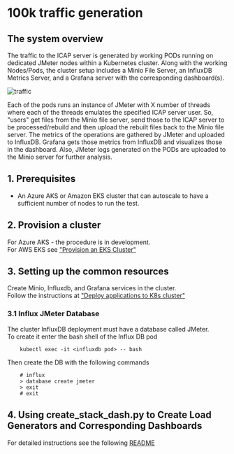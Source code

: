 # 100k traffic generation

## The system overview

The traffic to the ICAP server is generated by working PODs running on dedicated JMeter nodes within a Kubernetes cluster. Along with the working Nodes/Pods, the cluster setup includes a Minio File Server, an InfluxDB Metrics Server, and a Grafana server with the corresponding dashboard(s).

![traffic](docs/pngs/jmeter-test.png)

Each of the pods runs an instance of JMeter with X number of threads where each of the threads emulates the specified ICAP server user. So, "users" get files from the Minio file server, send those to the ICAP server to be processed/rebuild and then upload the rebuilt files back to the Minio file server. The metrics of the operations are gathered by JMeter and uploaded to InfluxDB. Grafana gets those metrics from InfluxDB and visualizes those in the dashboard.
Also, JMeter logs generated on the PODs are uploaded to the Minio server for further analysis.

## 1. Prerequisites

- An Azure AKS or Amazon EKS cluster  that can autoscale to have a sufficient number of nodes to run the test.

## 2. Provision a cluster

For Azure AKS - the procedure is in development.<br/>
For AWS EKS see ["Provision an EKS Cluster"](https://github.com/k8-proxy/p-k8-jmeter-test-engine/blob/master/terraform/eks/README.md)

## 3. Setting up the common resources
Create Minio, Influxdb, and Grafana services in the cluster.<br/>
Follow the instructions at ["Deploy applications to K8s cluster"](https://github.com/k8-proxy/p-k8-jmeter-test-engine/tree/master/kubernetes/common_resources)

### 3.1 Influx JMeter Database
The cluster InfluxDB deployment must have a database called JMeter.<br/>
To create it enter the bash shell of the Influx DB pod
```
    kubectl exec -it <influxdb pod> -- bash
```
Then create the DB with the following commands
```
    # influx
    > database create jmeter
    > exit
    # exit
```
## 4. Using create_stack_dash.py to Create Load Generators and Corresponding Dashboards
For detailed instructions see the following [README](https://github.com/k8-proxy/p-k8-jmeter-test-engine/blob/master/src/controller/docker-jmeter-c-icap/README.md)

